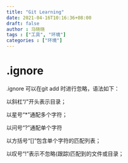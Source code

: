 ```yaml
---
title: "Git Learning"
date: 2021-04-16T10:16:36+08:00
draft: false
author : 马晓晓
tags : ["工具", "环境"]
categories : ["环境"]
---
```




# .ignore

.ignore 可以在git add 时进行忽略，语法如下：

以斜杠“/”开头表示目录；

以星号“*”通配多个字符；

以问号“?”通配单个字符

以方括号“[]”包含单个字符的匹配列表；

以叹号“!”表示不忽略(跟踪)匹配到的文件或目录；